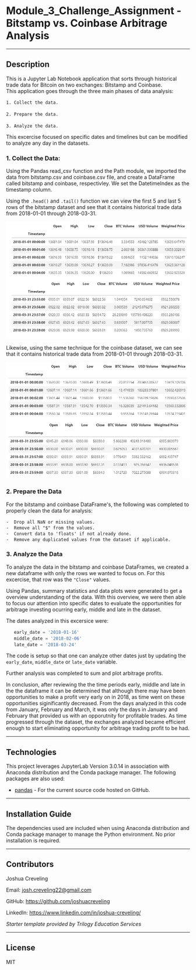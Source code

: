 # Module_3_Challenge_Assignment - Bitstamp vs. Coinbase Arbitrage Analysis

---

## Description

This is a Jupyter Lab Notebook application that sorts through historical trade data for Bitcoin on two exchanges: Bitstamp and Coinbase.  
This application goes through the three main phases of data analysis: 

    1. Collect the data.

    2. Prepare the data.

    3. Analyze the data. 

This excercise focused on specific dates and timelines but can be modified to analyze any day in the datasets. 

### 1. Collect the Data:

Using the Pandas read_csv function and the Path module, we imported the data from bitstamp.csv and coinbase.csv file, and create a DataFrame called bitstamp and coinbase, respectivley. We set the DatetimeIndex as the timestamp column.

Using the `.head()` and `.tail()` function we can view the first 5 and last 5 rows of the bitstamp dataset and see that it contains historical trade data from 2018-01-01 through 2018-03-31. 

![bitstamp_head_tail](./Screenshots/bitstamp_head_tail.PNG)

Likewise, using the same technique for the coinbase dataset, we can see that it contains historical trade data from 2018-01-01 through 2018-03-31.

![coinbase_head_tail](./Screenshots/coinbase_head_tail.PNG)

### 2. Prepare the Data

For the bitstamp and coinbase DataFrame's, the following was completed to properly clean the data for analysis: 

    -  Drop all NaN or missing values.
    -  Remove all "$" from the values.
    -  Convert data to 'floats' if not already done.  
    -  Remove any duplicated values from the dataset if applicable. 

### 3. Analyze the Data

To analyze the data in the bitstamp and coinbase DataFrames, we created a new dataframe with only the rows we wanted to focus on.  For this excercise, that row was the ```"Close"``` values.

Using Pandas, summary statistics and data plots were generated to get a overview understanding of the data.  With this overview, we were then able to focus our attention into specific dates to evaluate the opportunities for arbitrage investing ocurring early, middle and late in the dataset. 

The dates analyzed in this excersice were: 
```python
   early_date = '2018-01-16'
   middle_date = '2018-02-06'
   late_date = '2018-03-24'
```
The code is setup so that one can analyze other dates just by updating the ```early_date```, ```middle_date``` or ```late_date``` variable. 

Further analysis was completed to sum and plot arbitrage profits.  

In conclusion, after reviewing the the time periods early, middle and late in the the dataframe it can be determined that although there may have been opportunities to make a profit very early on in 2018, as time went on these opportunities siginificantly decreased.  From the days analyzed in this code from January, February and March, it was only the days in January and February that provided us with an opporutnity for profitable trades.  As time progressed through the dataset, the exchanges analyzed became efficient enough to start eliminating opportunity for arbitrage trading profit to be had.

---

## Technologies

This project leverages JupyterLab Version 3.0.14 in association with Anaconda distribution and the Conda package manager.  The following packages are also used: 

* [pandas](https://github.com/pandas-dev/pandas) - For the current source code hosted on GitHub.

---

## Installation Guide

The dependencies used are included when using Anaconda distribution and Conda package manager to manage the Python environment.  No prior installation is required.  

---

## Contributors

Joshua Creveling

Email: josh.creveling22@gmail.com

GitHub: https://github.com/joshuacreveling

LinkedIn: https://www.linkedin.com/in/joshua-creveling/

*Starter template provided by Trilogy Education Services*

---

## License

MIT